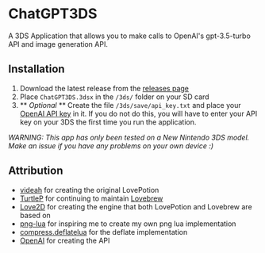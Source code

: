 # ChatGPT3DS

A 3DS Application that allows you to make calls to OpenAI's gpt-3.5-turbo API and image generation API.

## Installation

1. Download the latest release from the [releases page](https://github.com/CarsonKompon/ChatGPT3DS/releases)
2. Place `ChatGPT3DS.3dsx` in the `/3ds/` folder on your SD card
3. ** *Optional* ** Create the file `/3ds/save/api_key.txt` and place your [OpenAI API key](https://platform.openai.com/account/api-keys) in it. If you do not do this, you will have to enter your API key on your 3DS the first time you run the application.

*WARNING: This app has only been tested on a New Nintendo 3DS model. Make an issue if you have any problems on your own device :)*

## Attribution

- [videah](https://github.com/videah) for creating the original LovePotion
- [TurtleP](https://github.com/TurtleP) for continuing to maintain [Lovebrew](https://github.com/lovebrew/LovePotion)
- [Love2D](https://love2d.org/) for creating the engine that both LovePotion and Lovebrew are based on
- [png-lua](https://github.com/Didericis/png-lua) for inspiring me to create my own png lua implementation
- [compress.deflatelua](https://github.com/davidm/lua-compress-deflatelua) for the deflate implementation
- [OpenAI](https://openai.com/) for creating the API
